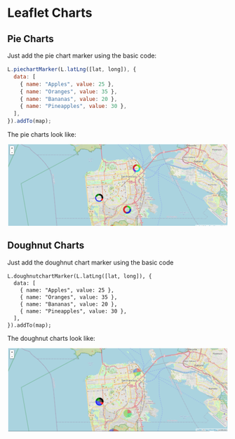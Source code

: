 # Leaflet Charts

## Pie Charts

Just add the pie chart marker using the basic code:

```javascript
L.piechartMarker(L.latLng([lat, long]), {
  data: [
    { name: "Apples", value: 25 },
    { name: "Oranges", value: 35 },
    { name: "Bananas", value: 20 },
    { name: "Pineapples", value: 30 },
  ],
}).addTo(map);
```

The pie charts look like:
<p align="center">
    <img src="https://github.com/ps428/leaflet-piechart/blob/master/doughnutExample.png" width=500>
</p>

## Doughnut Charts

Just add the doughnut chart marker using the basic code

```
L.doughnutchartMarker(L.latLng([lat, long]), {
  data: [
    { name: "Apples", value: 25 },
    { name: "Oranges", value: 35 },
    { name: "Bananas", value: 20 },
    { name: "Pineapples", value: 30 },
  ],
}).addTo(map);
```

The doughnut charts look like:
<p align="center">
    <img src="https://github.com/ps428/leaflet-piechart/blob/master/pieExample.png" width=500>
</p>
